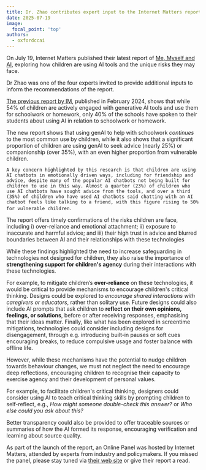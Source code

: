 ```yaml
---
title: Dr. Zhao contributes expert input to the Internet Matters report
date: 2025-07-19
image:
  focal_point: 'top'
authors:
  - oxfordccai
---
```



On July 19, Internet Matters published their latest report of [Me, Myself and AI](https://www.internetmatters.org/hub/research/me-myself-and-ai-chatbot-research/), exploring how children are using AI tools and the unique risks they may face.

Dr Zhao was one of the four experts invited to provide additional inputs to inform the recommendations of the report.

[The previous report by IM](https://www.internetmatters.org/hub/research/generative-ai-in-education-report/), published in February 2024, shows that while 54% of children are actively engaged with generative AI tools and use them for schoolwork or homework, only 40% of the schools have spoken to their students about using AI in relation to schoolwork or homework.

The new report shows that using genAI to help with schoolwork *continues* to the most common use by children, while it also shows that a significant proportion of children are using genAI to seek advice (nearly 25%) or companionship (over 35%), with an even higher proportion from vulnerable children.

`A key concern highlighted by this research is that children are using AI chatbots in emotionally driven ways, including for friendship and advice, despite many of the popular AI chatbots not being built for children to use in this way. Almost a quarter (23%) of children who use AI chatbots have sought advice from the tools, and over a third (35%) of children who have used AI chatbots said chatting with an AI chatbot feels like talking to a friend, with this figure rising to 50% for vulnerable children`.


The report offers timely confirmations of the risks children are face, including i) over-reliance and emotional attachment; ii) exposure to inaccurate and harmful advice; and iii) their high trust in advice and blurred boundaries between AI and their relationships with these technologies


While these findings highlighted the need to increase safeguarding in technologies not designed for children, they also raise the importance of **strengthening support for children's agency** during their interactions with these technologies.

For example, to mitigate children’s **over-reliance** on these technologies, it would be critical to provide mechanisms to encourage children's critical thinking. Designs could be explored to *encourage shared interactions with caregivers or educators*, rather than solitary use. Future designs could also include AI prompts that ask children to **reflect on their own opinions, feelings, or solutions**, before or after receiving responses, emphasising that their ideas matter. Finally, like what has been explored in screentime mitigations, technologies could consider including designs for disengagement, through e.g. introducing built-in pauses or soft cues encouraging breaks, to reduce compulsive usage and foster balance with offline life.


However, while these mechanisms have the potential to nudge children towards behaviour changes, we must not neglect the need to encourage deep reflections, encouraging children to recognise their capacity to exercise agency and their development of personal values.

For example, to facilitate children's critical thinking, designers could consider using AI to teach critical thinking skills by prompting children to self-reflect, e.g., *How might someone double-check this answer?* or *Who else could you ask about this?* 

Better transparency could also be provided to offer traceable sources or summaries of how the AI formed its response, encouraging verification and learning about source quality.

As part of the launch of the report, an Online Panel was hosted by Internet Matters, attended by experts from industry and policymakers. If you missed the panel, please stay tuned via [their web site](https://www.internetmatters.org/hub/research/me-myself-and-ai-chatbot-research/) or give their report a read.
